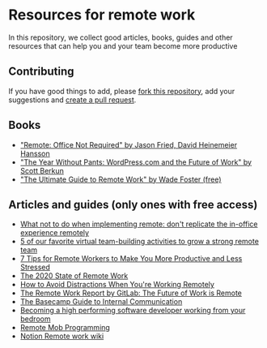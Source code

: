 # Resources for remote work

In this repository, we collect good articles, books, guides and other resources that can help you and your team become more productive

## Contributing

If you have good things to add, please [fork this repository](https://help.github.com/en/github/getting-started-with-github/fork-a-repo), add your suggestions and [create a pull request](https://help.github.com/en/desktop/contributing-to-projects/creating-a-pull-request).

## Books

- ["Remote: Office Not Required" by Jason Fried, David Heinemeier Hansson](https://www.amazon.com/Remote-Office-Required-Jason-Fried/dp/0804137501/)
- ["The Year Without Pants: WordPress.com and the Future of Work" by Scott Berkun](https://www.amazon.com/Year-Without-Pants-WordPress-com-Future-ebook/dp/B00DVJXI4M/)
- ["The Ultimate Guide to Remote Work" by Wade Foster (free)](https://zapier.com/learn/remote-work/)

## Articles and guides (only ones with free access)

- [What not to do when implementing remote: don't replicate the in-office experience remotely](https://about.gitlab.com/company/culture/all-remote/what-not-to-do/)
- [5 of our favorite virtual team-building activities to grow a strong remote team](https://www.hotjar.com/blog/virtual-team-building-activities/)
- [7 Tips for Remote Workers to Make You More Productive and Less Stressed](https://www.inc.com/jason-aten/7-tips-for-remote-workers-to-make-you-more-productive-less-stressed.html)
- [The 2020 State of Remote Work](https://lp.buffer.com/state-of-remote-work-2020)
- [How to Avoid Distractions When You're Working Remotely](https://remoteyear.com/blog/avoid-distractions-when-working-remotely)
- [The Remote Work Report by GitLab: The Future of Work is Remote](https://about.gitlab.com/remote-work-report)
- [The Basecamp Guide to Internal Communication](https://basecamp.com/guides/how-we-communicate)
- [Becoming a high performing software developer working from your bedroom](https://zephony.com/remote-software-developer-productivity)
- [Remote Mob Programming](https://www.remotemobprogramming.org/)
- [Notion Remote work wiki](https://www.notion.so/notion/Remote-work-wiki-1b21ef5501714fffa9f5c5c25677371f)
